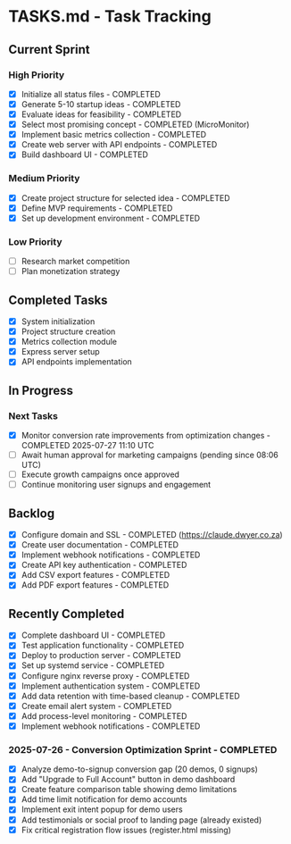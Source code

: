# TASKS.md - Task Tracking

## Current Sprint

### High Priority
- [x] Initialize all status files - COMPLETED
- [x] Generate 5-10 startup ideas - COMPLETED
- [x] Evaluate ideas for feasibility - COMPLETED
- [x] Select most promising concept - COMPLETED (MicroMonitor)
- [x] Implement basic metrics collection - COMPLETED
- [x] Create web server with API endpoints - COMPLETED
- [x] Build dashboard UI - COMPLETED

### Medium Priority
- [x] Create project structure for selected idea - COMPLETED
- [x] Define MVP requirements - COMPLETED
- [x] Set up development environment - COMPLETED

### Low Priority
- [ ] Research market competition
- [ ] Plan monetization strategy

## Completed Tasks
- [x] System initialization
- [x] Project structure creation
- [x] Metrics collection module
- [x] Express server setup
- [x] API endpoints implementation

## In Progress

### Next Tasks
- [x] Monitor conversion rate improvements from optimization changes - COMPLETED 2025-07-27 11:10 UTC
- [ ] Await human approval for marketing campaigns (pending since 08:06 UTC)
- [ ] Execute growth campaigns once approved
- [ ] Continue monitoring user signups and engagement

## Backlog
- [x] Configure domain and SSL - COMPLETED (https://claude.dwyer.co.za)
- [x] Create user documentation - COMPLETED
- [x] Implement webhook notifications - COMPLETED
- [x] Create API key authentication - COMPLETED
- [x] Add CSV export features - COMPLETED
- [x] Add PDF export features - COMPLETED

## Recently Completed
- [x] Complete dashboard UI - COMPLETED
- [x] Test application functionality - COMPLETED  
- [x] Deploy to production server - COMPLETED
- [x] Set up systemd service - COMPLETED
- [x] Configure nginx reverse proxy - COMPLETED
- [x] Implement authentication system - COMPLETED
- [x] Add data retention with time-based cleanup - COMPLETED
- [x] Create email alert system - COMPLETED
- [x] Add process-level monitoring - COMPLETED
- [x] Implement webhook notifications - COMPLETED

### 2025-07-26 - Conversion Optimization Sprint - COMPLETED
- [x] Analyze demo-to-signup conversion gap (20 demos, 0 signups)
- [x] Add "Upgrade to Full Account" button in demo dashboard
- [x] Create feature comparison table showing demo limitations
- [x] Add time limit notification for demo accounts
- [x] Implement exit intent popup for demo users
- [x] Add testimonials or social proof to landing page (already existed)
- [x] Fix critical registration flow issues (register.html missing)